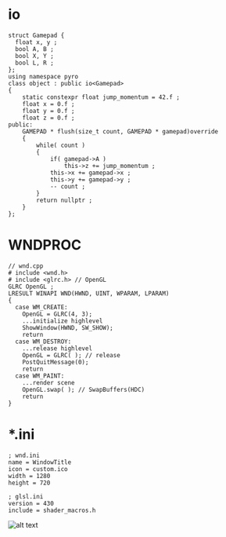 # io
``` 
struct Gamepad {
  float x, y ;
  bool A, B ;
  bool X, Y ;
  bool L, R ;
};
using namespace pyro
class object : public io<Gamepad>
{
	static constexpr float jump_momentum = 42.f ;
	float x = 0.f ;
	float y = 0.f ;
	float z = 0.f ;
public:
	GAMEPAD * flush(size_t count, GAMEPAD * gamepad)override
	{
		while( count )
		{
			if( gamepad->A )
				this->z += jump_momentum ;
			this->x += gamepad->x ;
			this->y += gamepad->y ;
			-- count ;
		}
		return nullptr ;
	}
};
``` 
# WNDPROC

``` 
// wnd.cpp
# include <wnd.h>
# include <glrc.h> // OpenGL
GLRC OpenGL ;
LRESULT WINAPI WND(HWND, UINT, WPARAM, LPARAM)
{
  case WM_CREATE:
    OpenGL = GLRC(4, 3);
    ...initialize highlevel
    ShowWindow(HWND, SW_SHOW);
    return
  case WM_DESTROY:
    ...release highlevel
    OpenGL = GLRC( ); // release
    PostQuitMessage(0);
    return
  case WM_PAINT:
 	...render scene
	OpenGL.swap( ); // SwapBuffers(HDC)
	return
}
```
# *.ini
``` 
; wnd.ini
name = WindowTitle
icon = custom.ico
width = 1280
height = 720
``` 

``` 
; glsl.ini
version = 430
include = shader_macros.h
``` 
![alt text](https://repository-images.githubusercontent.com/197114287/6509fe00-a804-11e9-829c-e87bcc9644dc "Pyro Logo")
